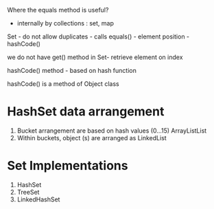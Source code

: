 Where the equals method is useful?

- internally by collections : set, map

Set - do not allow duplicates - calls equals() - element position - hashCode()

we do not have get() method in Set- retrieve element on index

hashCode() method - based on hash function

hashCode() is a method of Object class

# HashSet data arrangement

1. Bucket arrangement are based on hash values (0...15)
   ArrayListList
2. Within buckets, object (s) are arranged as LinkedList

# Set Implementations

1. HashSet
2. TreeSet
3. LinkedHashSet
